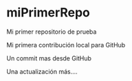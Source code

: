 # miPrimerRepo
Mi primer repositorio de prueba

Mi primera contribución local para GitHub

Un commit mas desde GitHub

Una actualización más....
